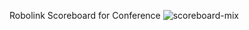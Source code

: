 Robolink Scoreboard for Conference
![scoreboard-mix](https://github.com/green-study/demo/assets/70996958/e9e0863e-cc46-422a-92fd-a0ffe9860e7f)
